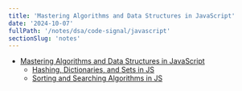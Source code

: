 ```yaml
---
title: 'Mastering Algorithms and Data Structures in JavaScript'
date: '2024-10-07'
fullPath: '/notes/dsa/code-signal/javascript'
sectionSlug: 'notes'
---
```


- [Mastering Algorithms and Data Structures in JavaScript](https://learn.codesignal.com/preview/course-paths/10)
  - [Hashing, Dictionaries, and Sets in JS](/notes/dsa/code-signal/javascript/course-41)
  - [Sorting and Searching Algorithms in JS](/notes/dsa/code-signal/javascript/course-42)

